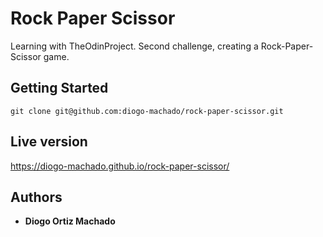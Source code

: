 # Rock Paper Scissor

Learning with TheOdinProject. Second challenge, creating a Rock-Paper-Scissor game.

## Getting Started

`git clone git@github.com:diogo-machado/rock-paper-scissor.git`

## Live version

https://diogo-machado.github.io/rock-paper-scissor/

## Authors

* **Diogo Ortiz Machado**